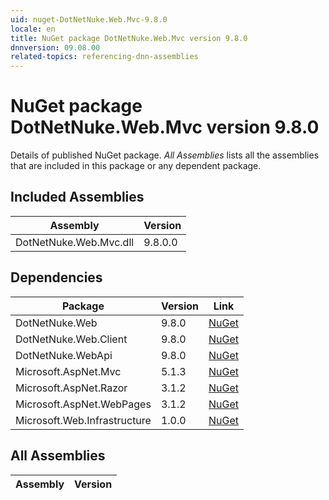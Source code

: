 ```yaml
---
uid: nuget-DotNetNuke.Web.Mvc-9.8.0
locale: en
title: NuGet package DotNetNuke.Web.Mvc version 9.8.0
dnnversion: 09.08.00
related-topics: referencing-dnn-assemblies
---
```


# NuGet package DotNetNuke.Web.Mvc version 9.8.0
Details of published NuGet package.
*All Assemblies* lists all the assemblies that are included in this package or any dependent package.

## Included Assemblies

|Assembly|Version|
|---|---|
|DotNetNuke.Web.Mvc.dll|9.8.0.0|

## Dependencies

|Package|Version|Link|
|---|---|---|
|DotNetNuke.Web|9.8.0|[NuGet](https://www.nuget.org/packages/DotNetNuke.Web/9.8.0)|
|DotNetNuke.Web.Client|9.8.0|[NuGet](https://www.nuget.org/packages/DotNetNuke.Web.Client/9.8.0)|
|DotNetNuke.WebApi|9.8.0|[NuGet](https://www.nuget.org/packages/DotNetNuke.WebApi/9.8.0)|
|Microsoft.AspNet.Mvc|5.1.3|[NuGet](https://www.nuget.org/packages/Microsoft.AspNet.Mvc/5.1.3)|
|Microsoft.AspNet.Razor|3.1.2|[NuGet](https://www.nuget.org/packages/Microsoft.AspNet.Razor/3.1.2)|
|Microsoft.AspNet.WebPages|3.1.2|[NuGet](https://www.nuget.org/packages/Microsoft.AspNet.WebPages/3.1.2)|
|Microsoft.Web.Infrastructure|1.0.0|[NuGet](https://www.nuget.org/packages/Microsoft.Web.Infrastructure/1.0.0)|

## All Assemblies

|Assembly|Version|
|---|---|

